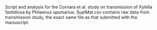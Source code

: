 Script and analysis for the Cornara et al. study on transmission of Xylella fastidiosa by Philaenus spumarius.
SuplMat.csv contains raw data from transmission study, the exact same file as that submitted with the manuscript.
